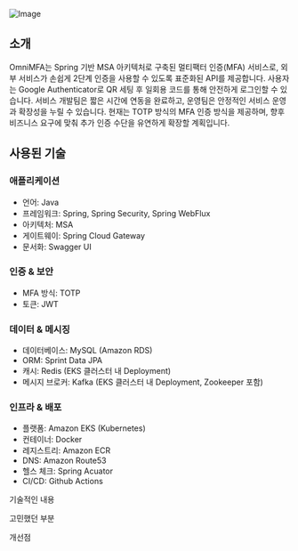 ![Image](https://github.com/user-attachments/assets/657ae054-3c93-46fd-9af6-d3dcfd501ddf)


## 소개
OmniMFA는 Spring 기반 MSA 아키텍처로 구축된 멀티팩터 인증(MFA) 서비스로, 외부 서비스가 손쉽게 2단계 인증을 사용할 수 있도록 표준화된 API를 제공합니다. 사용자는 Google Authenticator로 QR 세팅 후 일회용 코드를 통해 안전하게 로그인할 수 있습니다. 서비스 개발팀은 짧은 시간에 연동을 완료하고, 운영팀은 안정적인 서비스 운영과 확장성을 누릴 수 있습니다. 현재는 TOTP 방식의 MFA 인증 방식을 제공하며, 향후 비즈니스 요구에 맞춰 추가 인증 수단을 유연하게 확장할 계획입니다.


## 사용된 기술
### 애플리케이션
- 언어: Java
- 프레임워크: Spring, Spring Security, Spring WebFlux
- 아키텍처: MSA
- 게이트웨이: Spring Cloud Gateway
- 문서화: Swagger UI

### 인증 & 보안
- MFA 방식: TOTP
- 토큰: JWT

### 데이터 & 메시징
- 데이터베이스: MySQL (Amazon RDS)
- ORM: Sprint Data JPA
- 캐시: Redis (EKS 클러스터 내 Deployment)
- 메시지 브로커: Kafka (EKS 클러스터 내 Deployment, Zookeeper 포함)

### 인프라 & 배포
- 플랫폼: Amazon EKS (Kubernetes)
- 컨테이너: Docker
- 레지스트리: Amazon ECR
- DNS: Amazon Route53
- 헬스 체크: Spring Acuator
- CI/CD: Github Actions


기술적인 내용

고민했던 부분

개선점



